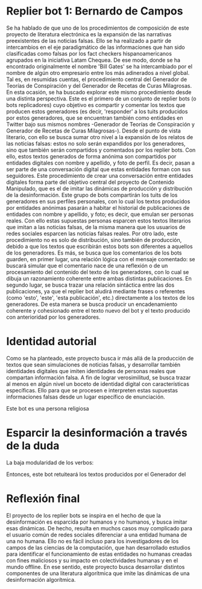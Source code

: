 # Replier bot 1: Bernardo de Campos

Se ha hablado de que uno de los procedimientos de composición de este proyecto de literatura electrónica es la expansión de las narrativas preexistentes de las noticias falsas. Ello se ha realizado a partir de intercambios en el eje paradigmático de las informaciones que han sido clasificadas como falsas por los fact checkers hispanoamericanos agrupados en la iniciativa Latam Chequea. De ese modo, donde se ha encontrado originalmente el nombre 'Bill Gates' se ha intercambiado por el nombre de algún otro empresario entre los más adinerados a nivel global. Tal es, en resumidas cuentas, el procedimiento central del Generador de Teorías de Conspiración y del Generador de Recetas de Curas Milagrosas. En esta ocasión, se ha buscado explorar este mismo procedimiento desde una distinta perspectiva.
Este es el primero de un conjunto de replier bots (o bots replicadores) cuyo objetivo es compartir y comentar los textos que producen estos generadores (es decir, 'responder' a los tuits producidos por estos generadores, que se encuentran también como entidades en Twitter bajo sus mismos nombres -Generador de Teorías de Conspiración y Generador de Recetas de Curas Milagrosas-). Desde el punto de vista literario, con ello se busca sumar otro nivel a la expansión de los relatos de las noticias falsas: estos no solo serán expandidos por los generadores, sino que también serán compartidos y comentados por los replier bots. Con ello, estos textos generados de forma anónima son compartidos por entidades digitales con nombre y apellido, y foto de perfil. Es decir, pasan a ser parte de una conversación digital que estas entidades forman con sus seguidores.
Este procedimiento de crear una conversación entre entidades digitales forma parte del objetivo central del proyecto de Contenido Manipulado, que es el de imitar las dinámicas de producción y distribución de la desinformación. Este grupo de bots compartirán los tuits de los generadores en sus perfiles personales, con lo cual los textos producidos por entidades anónimas pasarán a habitar el historial de publicaciones de entidades con nombre y apellido, y foto; es decir, que emulan ser personas reales. Con ello estas supuestas personas esparcen estos textos literarios que imitan a las noticias falsas, de la misma manera que los usuarios de redes sociales esparcen las noticias falsas reales. 
Por otro lado, este procedimiento no es solo de distribución, sino también de producción, debido a que los textos que escribirán estos bots son diferentes a aquellos de los generadores. Es más, se busca que los comentarios de los bots guarden, en primer lugar, una relación lógica con el mensaje comentado: se buscará simular que el comentario nace de una reflexión o de un procesamiento del contenido del texto de los generadores, con lo cual se dibuja un razonamiento coherente entre ambas distintas publicaciones. En segundo lugar, se busca trazar una relación sintáctica entre las dos publicaciones, ya que el replier bot aludirá mediante frases o referentes (como 'esto', 'este', 'esta publicación', etc.) directamente a los textos de los generadores. De esta manera se busca producir un encadenamiento coherente y cohesionado entre el texto nuevo del bot y el texto producido con anterioridad por los generadores.  

# Identidad autorial

Como se ha planteado, este proyecto busca ir más allá de la producción de textos que sean simulaciones de noticias falsas, y desarrollar también identidades digitales que imiten identidades de personas reales que compartan información falsa. A fin de lograr verosimilitud, se busca trazar al menos en algún nivel un boceto de identidad digital con características específicas. Ello para que se procesen e interpreten estas supuestas informaciones falsas desde un lugar específico de enunciación. 

Este bot es una persona religiosa

# Esparcir la desinformación a través de la duda 

La baja modularidad de los verbos: 

Entonces, este bot retuiteará los textos producidos por el Generador del 

# Reflexión final

El proyecto de los replier bots se inspira en el hecho de que la desinformación es esparcida por humanos y no humanos, y busca imitar esas dinámicas. De hecho, resulta en muchos casos muy complicado para el usuario común de redes sociales diferenciar a una entidad humana de una no humana. Ello no es fácil incluso para los investigadores de los campos de las ciencias de la computación, que han desarrollado estudios para identificar el funcionamiento de estas entidades no humanas creadas con fines maliciosos y su impacto en colectividades humanas y en el mundo offline. 
 En ese sentido, este proyecto busca desarrollar distintos componentes de una literatura algorítmica que imite las dinámicas de una desinformación algorítmica.
